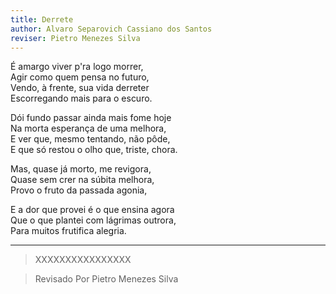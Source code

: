 ```yaml
---
title: Derrete
author: Alvaro Separovich Cassiano dos Santos
reviser: Pietro Menezes Silva
---   
```

É amargo viver p'ra logo morrer,    
Agir como quem pensa no futuro,    
Vendo, à frente, sua vida derreter    
Escorregando mais para o escuro.    
    
Dói fundo passar ainda mais fome hoje    
Na morta esperança de uma melhora,    
E ver que, mesmo tentando, não pôde,    
E que só restou o olho que, triste, chora.    
    
Mas, quase já morto, me revigora,    
Quase sem crer na súbita melhora,    
Provo o fruto da passada agonia,    
    
E a dor que provei é o que ensina agora    
Que o que plantei com lágrimas outrora,    
Para muitos frutifica alegria.              

______

> XXXXXXXXXXXXXXXX  


> Revisado Por Pietro Menezes Silva
